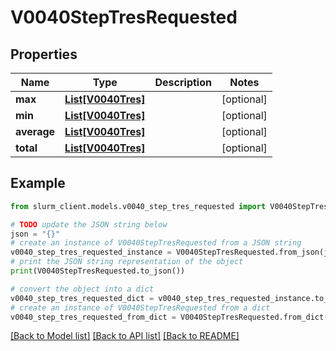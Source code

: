 # V0040StepTresRequested


## Properties

Name | Type | Description | Notes
------------ | ------------- | ------------- | -------------
**max** | [**List[V0040Tres]**](V0040Tres.md) |  | [optional] 
**min** | [**List[V0040Tres]**](V0040Tres.md) |  | [optional] 
**average** | [**List[V0040Tres]**](V0040Tres.md) |  | [optional] 
**total** | [**List[V0040Tres]**](V0040Tres.md) |  | [optional] 

## Example

```python
from slurm_client.models.v0040_step_tres_requested import V0040StepTresRequested

# TODO update the JSON string below
json = "{}"
# create an instance of V0040StepTresRequested from a JSON string
v0040_step_tres_requested_instance = V0040StepTresRequested.from_json(json)
# print the JSON string representation of the object
print(V0040StepTresRequested.to_json())

# convert the object into a dict
v0040_step_tres_requested_dict = v0040_step_tres_requested_instance.to_dict()
# create an instance of V0040StepTresRequested from a dict
v0040_step_tres_requested_from_dict = V0040StepTresRequested.from_dict(v0040_step_tres_requested_dict)
```
[[Back to Model list]](../README.md#documentation-for-models) [[Back to API list]](../README.md#documentation-for-api-endpoints) [[Back to README]](../README.md)


